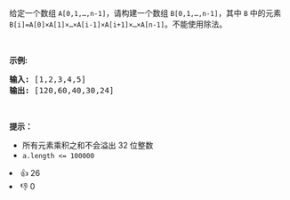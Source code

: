 <p>给定一个数组 <code>A[0,1,&hellip;,n-1]</code>，请构建一个数组 <code>B[0,1,&hellip;,n-1]</code>，其中 <code>B</code> 中的元素 <code>B[i]=A[0]&times;A[1]&times;&hellip;&times;A[i-1]&times;A[i+1]&times;&hellip;&times;A[n-1]</code>。不能使用除法。</p>

<p>&nbsp;</p>

<p><strong>示例:</strong></p>

<pre><strong>输入:</strong> [1,2,3,4,5]
<strong>输出:</strong> [120,60,40,30,24]</pre>

<p>&nbsp;</p>

<p><strong>提示：</strong></p>

<ul>
	<li>所有元素乘积之和不会溢出 32 位整数</li>
	<li><code>a.length &lt;= 100000</code></li>
</ul>
<div><li>👍 26</li><li>👎 0</li></div>